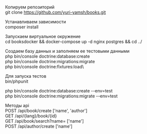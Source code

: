 Копируем репозиторий\
git clone https://github.com/yuri-yamsh/books.git

Устанавливаем зависимости\
composer install

Запускаем виртуальное окружение\
cd booksdocker &&
docker-compose up -d nginx postgres && cd ../

Создаем базу данных и заполняем ее тестовыми данными\
php bin/console doctrine:database:create\
php bin/console doctrine:migrations:migrate\
php bin/console doctrine:fixtures:load\

Для запуска тестов\
bin/phpunit

php bin/console doctrine:database:create --env=test\
php bin/console doctrine:migrations:migrate --env=test

Методы api\
POST /api/book/create ['name', 'author']\
GET /api/{lang}/book/{id}\
GET /api/book/search?name= ['name']\
POST /api/author/create ['name']
